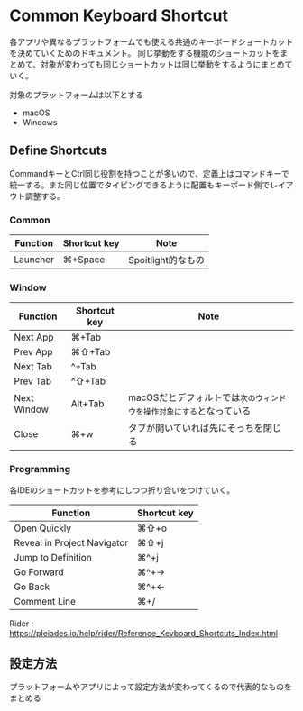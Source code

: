  # Common Keyboard Shortcut

 各アプリや異なるプラットフォームでも使える共通のキーボードショートカットを決めていくためのドキュメント。
 同じ挙動をする機能のショートカットをまとめて、対象が変わっても同じショートカットは同じ挙動をするようにまとめていく。

 対象のプラットフォームは以下とする

 * macOS
 * Windows

## Define Shortcuts

CommandキーとCtrl同じ役割を持つことが多いので、定義上はコマンドキーで統一する。また同じ位置でタイピングできるように配置もキーボード側でレイアウト調整する。

### Common

| Function | Shortcut key | Note |
| ---- | ---- | ---- |
| Launcher | ⌘+Space | Spoitlight的なもの |

### Window

| Function | Shortcut key | Note 
| ---- | ---- | ---- |
| Next App | ⌘+Tab |
| Prev App | ⌘⇧+Tab |
| Next Tab | ^+Tab |
| Prev Tab | ^⇧+Tab |
| Next Window | Alt+Tab | macOSだとデフォルトでは`次のウィンドウを操作対象にする`となっている
| Close | ⌘+w | タブが開いていれば先にそっちを閉じる |

### Programming

各IDEのショートカットを参考にしつつ折り合いをつけていく。

| Function | Shortcut key |
| ---- | ---- |
| Open Quickly | ⌘⇧+o |
| Reveal in Project Navigator | ⌘⇧+j |
| Jump to Definition | ⌘^+j |
| Go Forward | ⌘^+→ |
| Go Back  | ⌘^+← |
| Comment Line  | ⌘+/ |

Rider
: https://pleiades.io/help/rider/Reference_Keyboard_Shortcuts_Index.html

## 設定方法

プラットフォームやアプリによって設定方法が変わってくるので代表的なものをまとめる